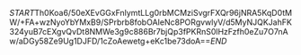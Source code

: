 $START$Th0Koa6/50eXEvGGxFnlymtLLg0rbMCMziSvgrFXQr96jNRA5KqD0tMW/+FA+wzNyoYbYMxB9/SPrbrb8fobOAIeNc8PORgvwlyV/d5MyNJQKJahFK324yuB7cEXgvQvDt8NMWe3g9c886Br7bjQp3fPKRnS0lHzFzfh0eZu7O7nAw/aDGy58Ze9Ug1DJFD/1cZoAewetg+eKc1be73doA==$END$